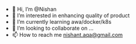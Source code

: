 - 👋 Hi, I’m @Nishan
- 👀 I’m interested in enhancing quality of product
- 🌱 I’m currently learning awa/docker/k8s
- 💞️ I’m looking to collaborate on ...
- 📫 How to reach me nishant.aqa@gmail.com

<!---
ametanishant/ametanishant is a ✨ special ✨ repository because its `README.md` (this file) appears on your GitHub profile.
You can click the Preview link to take a look at your changes.
--->
